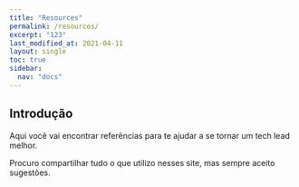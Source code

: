 ```yaml
---
title: "Resources"
permalink: /resources/
excerpt: "123"
last_modified_at: 2021-04-11
layout: single
toc: true
sidebar:
  nav: "docs"
---
```


## Introdução

Aqui você vai encontrar referências para te ajudar a se tornar um tech lead melhor.

Procuro compartilhar tudo o que utilizo nesses site, mas sempre aceito sugestões.